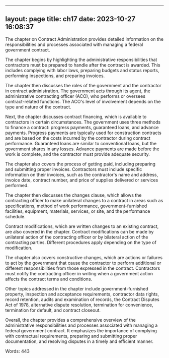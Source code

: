 
---
layout: page
title: ch17
date: 2023-10-27 16:08:37
---
The chapter on Contract Administration provides detailed information on the responsibilities and processes associated with managing a federal government contract.

The chapter begins by highlighting the administrative responsibilities that contractors must be prepared to handle after the contract is awarded. This includes complying with labor laws, preparing budgets and status reports, performing inspections, and preparing invoices.

The chapter then discusses the roles of the government and the contractor in contract administration. The government acts through its agent, the administrative contracting officer (ACO), who performs or oversees contract-related functions. The ACO's level of involvement depends on the type and nature of the contract.

Next, the chapter discusses contract financing, which is available to contractors in certain circumstances. The government uses three methods to finance a contract: progress payments, guaranteed loans, and advance payments. Progress payments are typically used for construction contracts and are based on the costs incurred by the contractor during contract performance. Guaranteed loans are similar to conventional loans, but the government shares in any losses. Advance payments are made before the work is complete, and the contractor must provide adequate security.

The chapter also covers the process of getting paid, including preparing and submitting proper invoices. Contractors must include specific information on their invoices, such as the contractor's name and address, invoice date, contract number, and price of supplies delivered or services performed.

The chapter then discusses the changes clause, which allows the contracting officer to make unilateral changes to a contract in areas such as specifications, method of work performance, government-furnished facilities, equipment, materials, services, or site, and the performance schedule.

Contract modifications, which are written changes to an existing contract, are also covered in the chapter. Contract modifications can be made by unilateral action of the contracting officer or by bilateral action of the contracting parties. Different procedures apply depending on the type of modification.

The chapter also covers constructive changes, which are actions or failures to act by the government that cause the contractor to perform additional or different responsibilities from those expressed in the contract. Contractors must notify the contracting officer in writing when a government action affects the contract terms and conditions.

Other topics addressed in the chapter include government-furnished property, inspection and acceptance requirements, contractor data rights, record retention, audits and examination of records, the Contract Disputes Act of 1978, alternative dispute resolution, termination for convenience, termination for default, and contract closeout.

Overall, the chapter provides a comprehensive overview of the administrative responsibilities and processes associated with managing a federal government contract. It emphasizes the importance of complying with contractual requirements, preparing and submitting proper documentation, and resolving disputes in a timely and efficient manner.

Words: 443